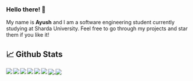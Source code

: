 ### Hello there! 👋
My name is <b>Ayush</b> and I am a software engineering student currently studying at Sharda University. Feel free to go through my projects and star them if you like it!


## &#x1f4c8; Github Stats   

<a href="https://github.com/zodiac15/zodiac15">
  <img align="center" src="https://github-readme-stats.vercel.app/api/top-langs/?username=zodiac15&theme=buefy&layout=compact" />
</a> 
<a href="https://github.com/zodiac15/zodiac15">
  <img align="center" src="https://github-readme-stats.vercel.app/api?username=zodiac15&theme=buefy&show_icons=true&hide=contribs" />
</a>
                                                                                                                              

<a href="https://github.com/zodiac15/haemolox-api">
  <img align="left" src="https://github-readme-stats.vercel.app/api/pin/?username=zodiac15&theme=buefy&repo=haemolox-api" />
</a>
<a href="https://github.com/zodiac15/scrapy-news-scraper">
  <img align="left" src="https://github-readme-stats.vercel.app/api/pin/?username=zodiac15&theme=buefy&repo=scrapy-news-scraper" />
</a>
<a href="https://github.com/zodiac15/Twitter-Bot">
  <img align="left" src="https://github-readme-stats.vercel.app/api/pin/?username=zodiac15&theme=buefy&repo=Twitter-Bot" />
</a>
<a href="https://github.com/zodiac15/haemolox">
  <img align="left" src="https://github-readme-stats.vercel.app/api/pin/?username=zodiac15&theme=buefy&repo=haemolox" />
</a>
<a href="https://github.com/zodiac15/opencv">
  <img align="left" src="https://github-readme-stats.vercel.app/api/pin/?username=zodiac15&theme=buefy&repo=opencv" />
</a>
<a href="https://github.com/zodiac15/whatsapp-image-classifier">
  <img align="left" src="https://github-readme-stats.vercel.app/api/pin/?username=zodiac15&theme=buefy&repo=whatsapp-image-classifier" />
</a>
<!--
**zodiac15/zodiac15** is a ✨ _special_ ✨ repository because its `README.md` (this file) appears on your GitHub profile.

Here are some ideas to get you started:

- 🔭 I’m currently working on ...
- 🌱 I’m currently learning ...
- 👯 I’m looking to collaborate on ...
- 🤔 I’m looking for help with ...
- 💬 Ask me about ...
- 📫 How to reach me: ...
- 😄 Pronouns: ...
- ⚡ Fun fact: ...
-->


